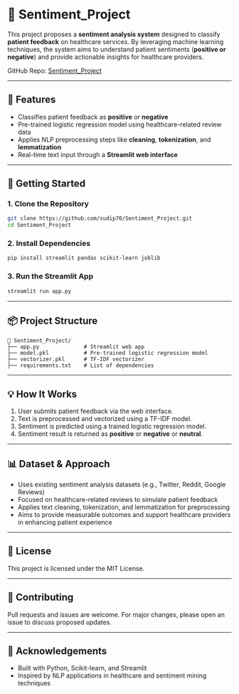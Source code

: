 # 🏥 Sentiment\_Project

This project proposes a **sentiment analysis system** designed to classify **patient feedback** on healthcare services. By leveraging machine learning techniques, the system aims to understand patient sentiments (**positive or negative**) and provide actionable insights for healthcare providers.

GitHub Repo: [Sentiment\_Project](https://github.com/sudip70/Sentiment_Project)

---

## 🔧 Features

* Classifies patient feedback as **positive** or **negative**
* Pre-trained logistic regression model using healthcare-related review data
* Applies NLP preprocessing steps like **cleaning**, **tokenization**, and **lemmatization**
* Real-time text input through a **Streamlit web interface**

---

## 🚀 Getting Started

### 1. Clone the Repository

```bash
git clone https://github.com/sudip70/Sentiment_Project.git
cd Sentiment_Project
```

### 2. Install Dependencies

```bash
pip install streamlit pandas scikit-learn joblib
```

### 3. Run the Streamlit App

```bash
streamlit run app.py
```

---

## 📦 Project Structure

```
📁 Sentiment_Project/
├── app.py              # Streamlit web app
├── model.pkl           # Pre-trained logistic regression model
├── vectorizer.pkl      # TF-IDF vectorizer
├── requirements.txt    # List of dependencies
```

---

## 💡 How It Works

1. User submits patient feedback via the web interface.
2. Text is preprocessed and vectorized using a TF-IDF model.
3. Sentiment is predicted using a trained logistic regression model.
4. Sentiment result is returned as **positive** or **negative** or **neutral**.

---

## 📊 Dataset & Approach

* Uses existing sentiment analysis datasets (e.g., Twitter, Reddit, Google Reviews)
* Focused on healthcare-related reviews to simulate patient feedback
* Applies text cleaning, tokenization, and lemmatization for preprocessing
* Aims to provide measurable outcomes and support healthcare providers in enhancing patient experience

---

## 📄 License

This project is licensed under the MIT License.

---

## 🤝 Contributing

Pull requests and issues are welcome. For major changes, please open an issue to discuss proposed updates.

---

## 🙌 Acknowledgements

* Built with Python, Scikit-learn, and Streamlit
* Inspired by NLP applications in healthcare and sentiment mining techniques
